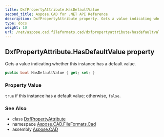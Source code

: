```yaml
---
title: DxfPropertyAttribute.HasDefaultValue
second_title: Aspose.CAD for .NET API Reference
description: DxfPropertyAttribute property. Gets a value indicating whether this instance has a default value
type: docs
weight: 10
url: /net/aspose.cad.fileformats.cad/dxfpropertyattribute/hasdefaultvalue/
---
```

## DxfPropertyAttribute.HasDefaultValue property

Gets a value indicating whether this instance has a default value.

```csharp
public bool HasDefaultValue { get; set; }
```

### Property Value

`true` if this instance has a default value; otherwise, `false`.

### See Also

* class [DxfPropertyAttribute](../)
* namespace [Aspose.CAD.FileFormats.Cad](../../dxfpropertyattribute/)
* assembly [Aspose.CAD](../../../)


